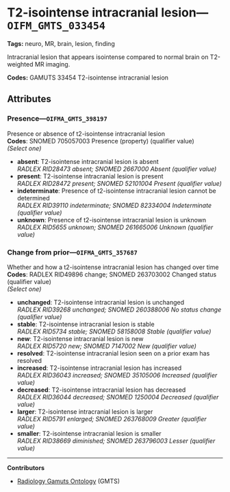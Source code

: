 # T2-isointense intracranial lesion—`OIFM_GMTS_033454`

**Tags:** neuro, MR, brain, lesion, finding

Intracranial lesion that appears isointense compared to normal brain on T2-weighted MR imaging.

**Codes:** GAMUTS 33454 T2-isointense intracranial lesion

## Attributes

### Presence—`OIFMA_GMTS_398197`

Presence or absence of t2-isointense intracranial lesion  
**Codes**: SNOMED 705057003 Presence (property) (qualifier value)  
*(Select one)*

- **absent**: T2-isointense intracranial lesion is absent  
_RADLEX RID28473 absent; SNOMED 2667000 Absent (qualifier value)_
- **present**: T2-isointense intracranial lesion is present  
_RADLEX RID28472 present; SNOMED 52101004 Present (qualifier value)_
- **indeterminate**: Presence of t2-isointense intracranial lesion cannot be determined  
_RADLEX RID39110 indeterminate; SNOMED 82334004 Indeterminate (qualifier value)_
- **unknown**: Presence of t2-isointense intracranial lesion is unknown  
_RADLEX RID5655 unknown; SNOMED 261665006 Unknown (qualifier value)_

### Change from prior—`OIFMA_GMTS_357687`

Whether and how a t2-isointense intracranial lesion has changed over time  
**Codes**: RADLEX RID49896 change; SNOMED 263703002 Changed status (qualifier value)  
*(Select one)*

- **unchanged**: T2-isointense intracranial lesion is unchanged  
_RADLEX RID39268 unchanged; SNOMED 260388006 No status change (qualifier value)_
- **stable**: T2-isointense intracranial lesion is stable  
_RADLEX RID5734 stable; SNOMED 58158008 Stable (qualifier value)_
- **new**: T2-isointense intracranial lesion is new  
_RADLEX RID5720 new; SNOMED 7147002 New (qualifier value)_
- **resolved**: T2-isointense intracranial lesion seen on a prior exam has resolved  
- **increased**: T2-isointense intracranial lesion has increased  
_RADLEX RID36043 increased; SNOMED 35105006 Increased (qualifier value)_
- **decreased**: T2-isointense intracranial lesion has decreased  
_RADLEX RID36044 decreased; SNOMED 1250004 Decreased (qualifier value)_
- **larger**: T2-isointense intracranial lesion is larger  
_RADLEX RID5791 enlarged; SNOMED 263768009 Greater (qualifier value)_
- **smaller**: T2-isointense intracranial lesion is smaller  
_RADLEX RID38669 diminished; SNOMED 263796003 Lesser (qualifier value)_

---

**Contributors**

- [Radiology Gamuts Ontology](https://gamuts.net/) (GMTS)